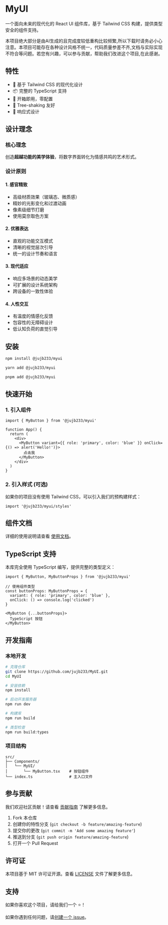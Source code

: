 # MyUI

一个面向未来的现代化的 React UI 组件库，基于 Tailwind CSS 构建，提供类型安全的组件支持。

本项目绝大部分是由AI生成的且完成度较低重构比较频繁,所以下载时请务必小心注意。本项目可能存在各种设计风格不统一，代码质量参差不齐,文档与实际实现不符合等问题。若您有兴趣，可以参与贡献，帮助我们改进这个项目,在此感谢。  

## 特性

- 🎨 基于 Tailwind CSS 的现代化设计
- 📦 完整的 TypeScript 支持
- 🚀 开箱即用，零配置
- 🎯 Tree-shaking 友好
- 📱 响应式设计

## 设计理念

### 核心理念
创造**超越功能的美学体验**，将数字界面转化为情感共鸣的艺术形式。

### 设计原则

#### 1. 感官精致
- 高级材质效果（玻璃态、微质感）
- 精妙的光影变化和过渡动画
- 像素级细节打磨
- 使用莫奈取色方案

#### 2. 优雅表达  
- 直观的功能交互模式
- 清晰的视觉层次引导
- 统一的设计节奏和语言

#### 3. 现代适应
- 响应多场景的动态美学
- 可扩展的设计系统架构
- 跨设备的一致性体验

#### 4. 人性交互
- 有温度的情感化反馈
- 包容性的无障碍设计
- 低认知负荷的直觉引导

## 安装

```bash
npm install @jujb233/myui
```

```bash
yarn add @jujb233/myui
```

```bash
pnpm add @jujb233/myui
```

## 快速开始

### 1. 引入组件

```tsx
import { MyButton } from '@jujb233/myui'

function App() {
  return (
    <div>
      <MyButton variant={{ role: 'primary', color: 'blue' }} onClick={() => alert('Hello!')}>
        点击我
      </MyButton>
    </div>
  )
}
```

### 2. 引入样式 (可选)

如果你的项目没有使用 Tailwind CSS，可以引入我们的预构建样式：

```tsx
import '@jujb233/myui/styles'
```

## 组件文档

详细的使用说明请查看 [使用文档](./Documents/README.md)。

## TypeScript 支持

本库完全使用 TypeScript 编写，提供完整的类型定义：

```tsx
import { MyButton, MyButtonProps } from '@jujb233/myui'

// 使用组件类型
const buttonProps: MyButtonProps = {
  variant: { role: 'primary', color: 'blue' },
  onClick: () => console.log('clicked')
}

<MyButton {...buttonProps}>
  TypeScript 按钮
</MyButton>
```

## 开发指南

### 本地开发

```bash
# 克隆仓库
git clone https://github.com/jujb233/MyUI.git
cd MyUI

# 安装依赖
npm install

# 启动开发服务器
npm run dev

# 构建库
npm run build

# 类型检查
npm run build:types
```

### 项目结构

```
src/
├── Components/
│   └── MyUI/
│       └── MyButton.tsx    # 按钮组件
└── index.ts                # 主入口文件
```

## 参与贡献

我们欢迎社区贡献！请查看 [贡献指南](CONTRIBUTING.md) 了解更多信息。

1. Fork 本仓库
2. 创建你的特性分支 (`git checkout -b feature/amazing-feature`)
3. 提交你的更改 (`git commit -m 'Add some amazing feature'`)
4. 推送到分支 (`git push origin feature/amazing-feature`)
5. 打开一个 Pull Request

## 许可证

本项目基于 MIT 许可证开源。查看 [LICENSE](LICENSE) 文件了解更多信息。

## 支持

如果你喜欢这个项目，请给我们一个 ⭐️！

如果你遇到任何问题，请[创建一个 issue](https://github.com/jujb233/MyUI/issues)。
